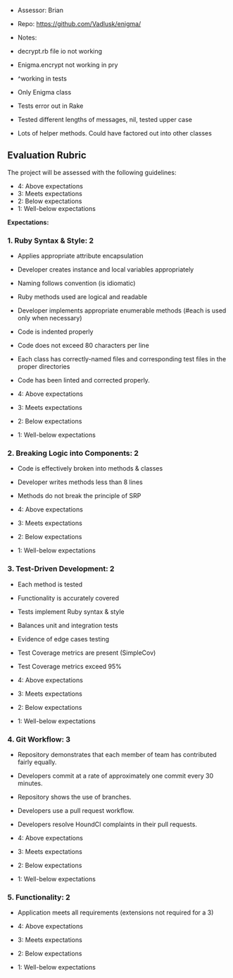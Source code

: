 * Assessor: Brian 

* Repo: https://github.com/Vadlusk/enigma/

* Notes:

* decrypt.rb file io not working
* Enigma.encrypt not working in pry
* ^working in tests
* Only Enigma class
* Tests error out in Rake
* Tested different lengths of messages, nil, tested upper case
* Lots of helper methods. Could have factored out into other classes

## Evaluation Rubric

The project will be assessed with the following guidelines:

* 4: Above expectations
* 3: Meets expectations
* 2: Below expectations
* 1: Well-below expectations

**Expectations:**

### 1. Ruby Syntax & Style: 2

* Applies appropriate attribute encapsulation  
* Developer creates instance and local variables appropriately
* Naming follows convention (is idiomatic)
* Ruby methods used are logical and readable  
* Developer implements appropriate enumerable methods (#each is used only when necessary)
* Code is indented properly
* Code does not exceed 80 characters per line
* Each class has correctly-named files and corresponding test files in the proper directories
* Code has been linted and corrected properly.

* 4: Above expectations
* 3: Meets expectations
* 2: Below expectations
* 1: Well-below expectations

### 2. Breaking Logic into Components: 2

* Code is effectively broken into methods & classes
* Developer writes methods less than 8 lines
* Methods do not break the principle of SRP

* 4: Above expectations
* 3: Meets expectations
* 2: Below expectations
* 1: Well-below expectations

### 3. Test-Driven Development: 2

* Each method is tested  
* Functionality is accurately covered
* Tests implement Ruby syntax & style   
* Balances unit and integration tests
* Evidence of edge cases testing
* Test Coverage metrics are present (SimpleCov)
* Test Coverage metrics exceed 95%

* 4: Above expectations
* 3: Meets expectations
* 2: Below expectations
* 1: Well-below expectations

### 4. Git Workflow: 3

* Repository demonstrates that each member of team has contributed fairly equally.
* Developers commit at a rate of approximately one commit every 30 minutes.
* Repository shows the use of branches.
* Developers use a pull request workflow.
* Developers resolve HoundCI complaints in their pull requests.

* 4: Above expectations
* 3: Meets expectations
* 2: Below expectations
* 1: Well-below expectations

### 5. Functionality: 2

* Application meets all requirements (extensions not required for a 3)

* 4: Above expectations
* 3: Meets expectations
* 2: Below expectations
* 1: Well-below expectations
